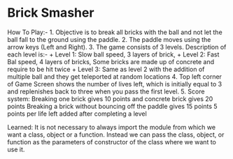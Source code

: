 # Brick Smasher

How To Play:-
    1. Objective is to break all bricks with the ball and not let the ball fall to the ground using the paddle.
    2. The paddle moves using the arrow keys (Left and Right).
    3. The game consists of 3 levels. Description of each level is:-
        + Level 1: 
            Slow ball speed,
            3 layers of brick,
        + Level 2:
            Fast Bal speed,
            4 layers of bricks,
            Some bricks are made up of concrete and require to be hit twice
        + Level 3:
            Same as level 2 with the addition of multiple ball and they get teleported at random locations
    4. Top left corner of Game Screen shows the number of lives left, which is initially equal to 3 and replenishes back to three when you pass the first level.
    5. Score system: 
        Breaking one brick gives 10 points and concrete brick gives 20 points
        Breaking a brick without bouncing off the paddle gives 15 points
        5 points per life left added after completing a level 

Learned: It is not necessary to always import the module from which we want a class, object or a function. Instead we can pass the class, object, or function as the parameters of constructor of the class where we want to use it. 